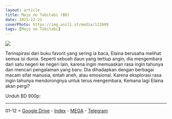 ```yaml
---
layout: article
title: Majo no Tabitabi (BD)
date: 2021-12-21
coverPhoto: https://img.anili.st/media/112609
tags: [Majo no Tabitabi]
---
```


![](https://img.anili.st/media/112609)

Terinspirasi dari buku favorit yang sering ia baca, Elaina berusaha melihat semua isi dunia. Seperti sebuah daun yang tertiup angin, dia mengembara dari satu negeri ke negeri lain, karena ingin memuaskan rasa ingin tahunya dan mencari pengalaman yang baru. Dia dihadapkan dengan berbagai macam sifat manusia, entah aneh, atau emosional. Karena eksplorasi rasa ingin tahunya mendorongnya untuk terus mengembara, Kemana lagi Elaina akan pergi?

Unduh BD 900p:

---
01-12 = [Google Drive](https://drive.google.com/drive/folders/1eIHVLZCstxrEWg1BUdd0dIYuwsVEusM6?usp=sharing) - [Index](https://proyek.a-1ddl.workers.dev/0:/Musim%20Gugur%202020/%5BBD%5D/%5BElaina%5D%20Majo%20no%20Tabitabi%20%5BBD%5D%5Bx265%20900p%5D%5BFLAC%5D/) - [MEGA](https://mega.nz/folder/NqpVEQ6L#2YiMJ83AK3seo6UKhe8y_w) - [Telegram](https://t.me/a1fansub/35)
